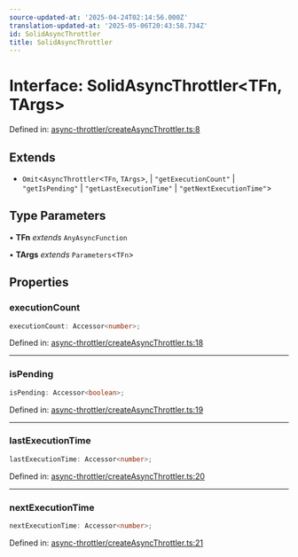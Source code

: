 ```yaml
---
source-updated-at: '2025-04-24T02:14:56.000Z'
translation-updated-at: '2025-05-06T20:43:58.734Z'
id: SolidAsyncThrottler
title: SolidAsyncThrottler
---
```


<!-- DO NOT EDIT: this page is autogenerated from the type comments -->

# Interface: SolidAsyncThrottler\<TFn, TArgs\>

Defined in: [async-throttler/createAsyncThrottler.ts:8](https://github.com/TanStack/pacer/blob/main/packages/solid-pacer/src/async-throttler/createAsyncThrottler.ts#L8)

## Extends

- `Omit`\<`AsyncThrottler`\<`TFn`, `TArgs`\>, 
  \| `"getExecutionCount"`
  \| `"getIsPending"`
  \| `"getLastExecutionTime"`
  \| `"getNextExecutionTime"`\>

## Type Parameters

• **TFn** *extends* `AnyAsyncFunction`

• **TArgs** *extends* `Parameters`\<`TFn`\>

## Properties

### executionCount

```ts
executionCount: Accessor<number>;
```

Defined in: [async-throttler/createAsyncThrottler.ts:18](https://github.com/TanStack/pacer/blob/main/packages/solid-pacer/src/async-throttler/createAsyncThrottler.ts#L18)

***

### isPending

```ts
isPending: Accessor<boolean>;
```

Defined in: [async-throttler/createAsyncThrottler.ts:19](https://github.com/TanStack/pacer/blob/main/packages/solid-pacer/src/async-throttler/createAsyncThrottler.ts#L19)

***

### lastExecutionTime

```ts
lastExecutionTime: Accessor<number>;
```

Defined in: [async-throttler/createAsyncThrottler.ts:20](https://github.com/TanStack/pacer/blob/main/packages/solid-pacer/src/async-throttler/createAsyncThrottler.ts#L20)

***

### nextExecutionTime

```ts
nextExecutionTime: Accessor<number>;
```

Defined in: [async-throttler/createAsyncThrottler.ts:21](https://github.com/TanStack/pacer/blob/main/packages/solid-pacer/src/async-throttler/createAsyncThrottler.ts#L21)
